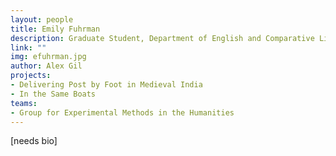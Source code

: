 ```yaml
---
layout: people
title: Emily Fuhrman
description: Graduate Student, Department of English and Comparative Literature
link: ""
img: efuhrman.jpg
author: Alex Gil
projects:
- Delivering Post by Foot in Medieval India
- In the Same Boats
teams:
- Group for Experimental Methods in the Humanities 
---
```


[needs bio]